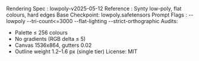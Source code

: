 Rendering Spec : lowpoly-v2025-05-12
Reference      : Synty low-poly, flat colours, hard edges
Base Checkpoint: lowpoly.safetensors
Prompt Flags   :
  --lowpoly
  --tri-count<=3000
  --flat-lighting
  --strict-orthographic
Audits:
  * Palette ≤ 256 colours
  * No gradients (RGB delta ≤ 5)
  * Canvas 1536x864, gutters 0.02
  * Outline weight 1.2–1.6 px (single tier)
License: MIT
